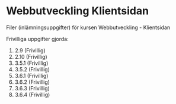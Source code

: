 # Webbutveckling Klientsidan

Filer (inlämningsuppgifter) för kursen Webbutveckling - Klientsidan

Frivilliga uppgifter gjorda:

1. 2.9 (Frivillig)
2. 2.10 (Frivillig)
3. 3.5.1 (Frivillig)
4. 3.5.2 (Frivillig)
5. 3.6.1 (Frivillig)
6. 3.6.2 (Frivillig)
7. 3.6.3 (Frivillig)
8. 3.6.4 (Frivillig)
